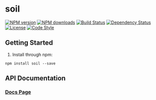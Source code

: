 # soil

[![NPM version][npm-image]][npm-url]
[![NPM downloads][npm-downloads-image]][npm-url]
[![Build Status][travis-image]][travis-url]
[![Dependency Status][daviddm-image]][daviddm-url]
[![License][license-image]][license-url]
[![Code Style][code-style-image]][code-style-url]

## Getting Started

1. Install through npm:

  `npm install soil --save`

## API Documentation

### [Docs Page](http://idealgardens.github.com/soil)


[npm-image]: https://img.shields.io/npm/v/soil.svg?style=flat-square
[npm-url]: https://npmjs.org/package/soil
[npm-downloads-image]: https://img.shields.io/npm/dm/soil.svg?style=flat-square
[travis-image]: https://img.shields.io/travis/idealgardens/soil/master.svg?style=flat-square
[travis-url]: https://travis-ci.org/idealgardens/soil
[daviddm-image]: https://img.shields.io/david/idealgardens/soil.svg?style=flat-square
[daviddm-url]: https://david-dm.org/idealgardens/soil
[license-image]: https://img.shields.io/npm/l/soil.svg?style=flat-square
[license-url]: https://github.com/idealgardens/soil/blob/master/LICENSE
[code-style-image]: https://img.shields.io/badge/code%20style-standard-brightgreen.svg?style=flat-square
[code-style-url]: http://standardjs.com/
